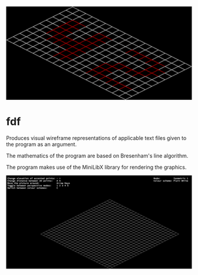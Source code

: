 ![GIF representation of the 42 pattern](https://github.com/JoonasJaemsae/fdf/blob/master/42.gif)

# fdf
Produces visual wireframe representations of applicable text files given to the program as an argument.

The mathematics of the program are based on Bresenham's line algorithm.

The program makes use of the MiniLibX library for rendering the graphics.

![GIF representation of the Pyra pattern](https://github.com/JoonasJaemsae/fdf/blob/JoonasJaemsae-addpyra/pyra.gif)
